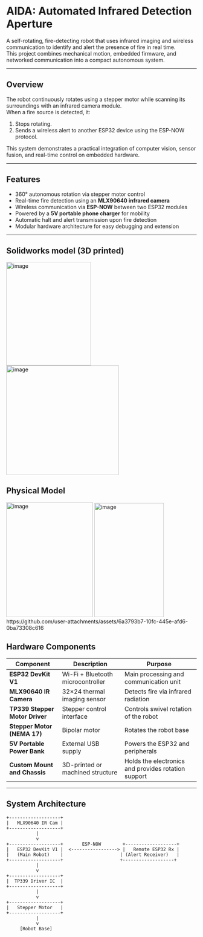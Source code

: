 # AIDA: Automated Infrared Detection Aperture

A self-rotating, fire-detecting robot that uses infrared imaging and wireless communication to identify and alert the presence of fire in real time.  
This project combines mechanical motion, embedded firmware, and networked communication into a compact autonomous system.

---

## Overview

The robot continuously rotates using a stepper motor while scanning its surroundings with an infrared camera module.  
When a fire source is detected, it:
1. Stops rotating.
2. Sends a wireless alert to another ESP32 device using the ESP-NOW protocol.

This system demonstrates a practical integration of computer vision, sensor fusion, and real-time control on embedded hardware.

---

## Features

- 360° autonomous rotation via stepper motor control  
- Real-time fire detection using an **MLX90640 infrared camera**  
- Wireless communication via **ESP-NOW** between two ESP32 modules  
- Powered by a **5V portable phone charger** for mobility  
- Automatic halt and alert transmission upon fire detection  
- Modular hardware architecture for easy debugging and extension  

---
## Solidworks model (3D printed)
<img width="223.5" height="273.25" alt="image" src="https://github.com/user-attachments/assets/1a46ad9c-f759-4687-a3e5-eea4655ce61a" />
<img width="298" height="290.25" alt="image" src="https://github.com/user-attachments/assets/bb2ac3ba-a122-4a52-987d-482a2ab05275" />

## Physical Model
<img width="229" height="304" alt="image" src="https://github.com/user-attachments/assets/da08b78b-706a-4cf4-9826-1c3fa212ee07" />
<img width="184" height="302" alt="image" src="https://github.com/user-attachments/assets/8a4446b0-f886-4420-b914-4266cbb61a39" />
https://github.com/user-attachments/assets/6a3793b7-10fc-445e-afd6-0ba73308c616


## Hardware Components

| Component | Description | Purpose |
|------------|--------------|----------|
| **ESP32 DevKit V1** | Wi-Fi + Bluetooth microcontroller | Main processing and communication unit |
| **MLX90640 IR Camera** | 32×24 thermal imaging sensor | Detects fire via infrared radiation |
| **TP339 Stepper Motor Driver** | Stepper control interface | Controls swivel rotation of the robot |
| **Stepper Motor (NEMA 17)** | Bipolar motor | Rotates the robot base |
| **5V Portable Power Bank** | External USB supply | Powers the ESP32 and peripherals |
| **Custom Mount and Chassis** | 3D-printed or machined structure | Holds the electronics and provides rotation support |

---

## System Architecture

```text
+-------------------+
|   MLX90640 IR Cam |
+-------------------+
           |
           v
+-------------------+       ESP-NOW        +-------------------+
|   ESP32 DevKit V1 |  <-----------------> |   Remote ESP32 Rx |
|   (Main Robot)    |                     | (Alert Receiver)   |
+-------------------+                     +-------------------+
           |
           v
+-------------------+
|  TP339 Driver IC  |
+-------------------+
           |
           v
+-------------------+
|   Stepper Motor   |
+-------------------+
           |
           v
     [Robot Base]
